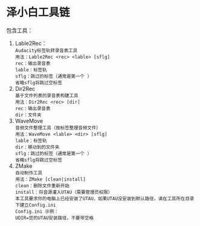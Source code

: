 # 泽小白工具链
包含工具：

1. Lable2Rec：  
`Audacity标签轨转录音表工具`    
`用法：Lable2Rec <rec> <lable> [sflg]`  
`rec：输出录音表`  
`lable：标签轨`  
`sflg：跳过的标签（通常是第一个 ）`  
`省略sflg将跳过空标签`
2. Dir2Rec  
`基于文件列表的录音表构建工具`  
`用法：Dir2Rec <rec> [dir]`  
`rec：输出录音表`  
`dir：文件夹`  
3. WaveMove  
`音频文件整理工具（按标签整理音频文件）`  
`用法：WaveMove <lable> <dir> [sflg]`  
`lable：标签轨`  
`dir：移动到的文件夹`  
`sflg：跳过的标签（通常是第一个 ）`  
`省略sflg将跳过空标签`
4. ZMake  
`自动制作工具`  
`用法：ZMake [clean|install]`  
`clean：删除文件重新开始`  
`install：将音源灌入UTAU（需要管理员权限）`   
`本工具要求你的电脑上已经安装了UTAU，如果UTAU没安装到默认路径，请在工具所在目录下建立Config.ini`   
`Config.ini 示例：`   
`UDIR=您的UTAU安装路径，不要带空格`   